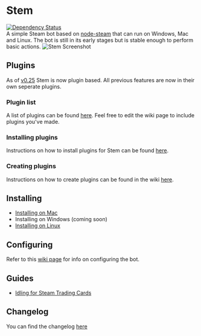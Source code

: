 Stem
====
[![Dependency Status](https://david-dm.org/Alvinlz/stem.svg)](https://david-dm.org/Alvinlz/stem)  
A simple Steam bot based on [node-steam](https://github.com/seishun/node-steam) that can run on Windows, Mac and Linux. The bot is still in its early stages but is stable enough to perform basic actions.
![Stem Screenshot](https://alvinl.com/cache/stem-github.png?v=0.25)
## Plugins
As of [v0.25](https://github.com/Alvinlz/stem/releases/tag/v0.25) Stem is now plugin based. All previous features are now in their own seperate plugins.

### Plugin list
A list of plugins can be found [here](https://github.com/Alvinlz/stem/wiki/Plugins). Feel free to edit the wiki page to include plugins you've made.

### Installing plugins
Instructions on how to install plugins for Stem can be found [here](https://github.com/Alvinlz/stem/wiki/Installing-plugins).

### Creating plugins
Instructions on how to create plugins can be found in the wiki [here](https://github.com/Alvinlz/stem/wiki/Creating-plugins).

## Installing
- [Installing on Mac](https://github.com/Alvinlz/stem/wiki/Installing-on-Mac)
- Installing on Windows (coming soon)
- [Installing on Linux](https://github.com/Alvinlz/stem/wiki/Installing-on-Linux)

## Configuring
Refer to this [wiki page](https://github.com/Alvinlz/stem/wiki/Configuring-the-bot) for info on configuring the bot.

## Guides
- [Idling for Steam Trading Cards](https://github.com/Alvinlz/stem/wiki/Idling-for-Steam-Trading-Cards)

## Changelog
You can find the changelog [here](https://github.com/Alvinlz/stem/releases)
